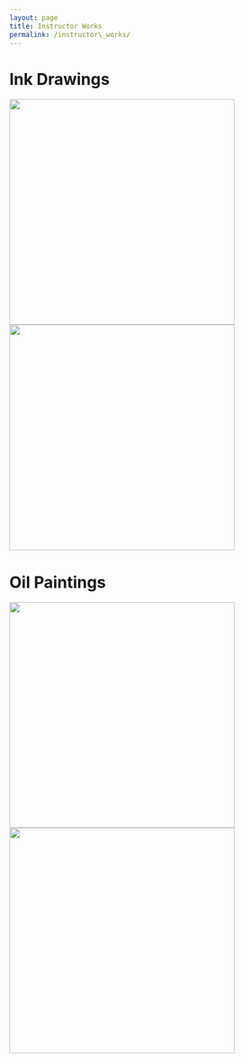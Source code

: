 ```yaml
---
layout: page
title: Instructor Works
permalink: /instructor\_works/
---
```


# Ink Drawings

<img src="/assets/images/instructor_works/IMG_5895.JPG" width="400">

<img src="/assets/images/instructor_works/IMG_5890.JPG" width="400">

# Oil Paintings

<img src="/assets/images/instructor_works/IMG_5894.JPG" width="400">

<img src="/assets/images/instructor_works/IMG_5893.JPG" width="400">

